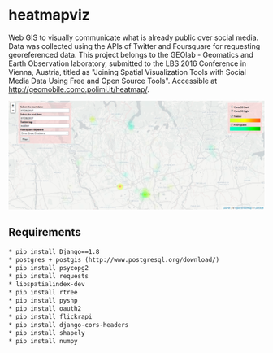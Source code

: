 # heatmapviz
Web GIS to visually communicate what is already public over social media. Data was collected using the APIs of Twitter and Foursquare for requesting georeferenced data. This project belongs to the GEOlab - Geomatics and Earth Observation laboratory, submitted to the LBS 2016 Conference in Vienna, Austria, titled as "Joining Spatial Visualization Tools with Social Media Data Using Free and Open Source Tools". Accessible at http://geomobile.como.polimi.it/heatmap/.

![screenshot](static/images/screenshot.png)

## Requirements

    * pip install Django==1.8
    * postgres + postgis (http://www.postgresql.org/download/)
    * pip install psycopg2
    * pip install requests
    * libspatialindex-dev
    * pip install rtree
    * pip install pyshp
    * pip install oauth2
    * pip install flickrapi
    * pip install django-cors-headers
    * pip install shapely
    * pip install numpy
